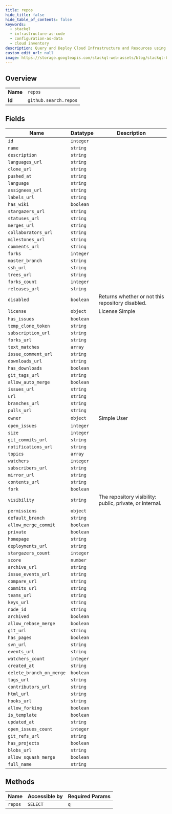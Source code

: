 ```yaml
---
title: repos
hide_title: false
hide_table_of_contents: false
keywords:
  - stackql
  - infrastructure-as-code
  - configuration-as-data
  - cloud inventory
description: Query and Deploy Cloud Infrastructure and Resources using SQL
custom_edit_url: null
image: https://storage.googleapis.com/stackql-web-assets/blog/stackql-blog-post-featured-image.png
---
```

  
    

## Overview
<table><tbody>
<tr><td><b>Name</b></td><td><code>repos</code></td></tr>
<tr><td><b>Id</b></td><td><code>github.search.repos</code></td></tr>
</tbody></table>

## Fields
| Name | Datatype | Description |
| ---- | -------- | ----------- |
| `id` | `integer` |  |
| `name` | `string` |  |
| `description` | `string` |  |
| `languages_url` | `string` |  |
| `clone_url` | `string` |  |
| `pushed_at` | `string` |  |
| `language` | `string` |  |
| `assignees_url` | `string` |  |
| `labels_url` | `string` |  |
| `has_wiki` | `boolean` |  |
| `stargazers_url` | `string` |  |
| `statuses_url` | `string` |  |
| `merges_url` | `string` |  |
| `collaborators_url` | `string` |  |
| `milestones_url` | `string` |  |
| `comments_url` | `string` |  |
| `forks` | `integer` |  |
| `master_branch` | `string` |  |
| `ssh_url` | `string` |  |
| `trees_url` | `string` |  |
| `forks_count` | `integer` |  |
| `releases_url` | `string` |  |
| `disabled` | `boolean` | Returns whether or not this repository disabled. |
| `license` | `object` | License Simple |
| `has_issues` | `boolean` |  |
| `temp_clone_token` | `string` |  |
| `subscription_url` | `string` |  |
| `forks_url` | `string` |  |
| `text_matches` | `array` |  |
| `issue_comment_url` | `string` |  |
| `downloads_url` | `string` |  |
| `has_downloads` | `boolean` |  |
| `git_tags_url` | `string` |  |
| `allow_auto_merge` | `boolean` |  |
| `issues_url` | `string` |  |
| `url` | `string` |  |
| `branches_url` | `string` |  |
| `pulls_url` | `string` |  |
| `owner` | `object` | Simple User |
| `open_issues` | `integer` |  |
| `size` | `integer` |  |
| `git_commits_url` | `string` |  |
| `notifications_url` | `string` |  |
| `topics` | `array` |  |
| `watchers` | `integer` |  |
| `subscribers_url` | `string` |  |
| `mirror_url` | `string` |  |
| `contents_url` | `string` |  |
| `fork` | `boolean` |  |
| `visibility` | `string` | The repository visibility: public, private, or internal. |
| `permissions` | `object` |  |
| `default_branch` | `string` |  |
| `allow_merge_commit` | `boolean` |  |
| `private` | `boolean` |  |
| `homepage` | `string` |  |
| `deployments_url` | `string` |  |
| `stargazers_count` | `integer` |  |
| `score` | `number` |  |
| `archive_url` | `string` |  |
| `issue_events_url` | `string` |  |
| `compare_url` | `string` |  |
| `commits_url` | `string` |  |
| `teams_url` | `string` |  |
| `keys_url` | `string` |  |
| `node_id` | `string` |  |
| `archived` | `boolean` |  |
| `allow_rebase_merge` | `boolean` |  |
| `git_url` | `string` |  |
| `has_pages` | `boolean` |  |
| `svn_url` | `string` |  |
| `events_url` | `string` |  |
| `watchers_count` | `integer` |  |
| `created_at` | `string` |  |
| `delete_branch_on_merge` | `boolean` |  |
| `tags_url` | `string` |  |
| `contributors_url` | `string` |  |
| `html_url` | `string` |  |
| `hooks_url` | `string` |  |
| `allow_forking` | `boolean` |  |
| `is_template` | `boolean` |  |
| `updated_at` | `string` |  |
| `open_issues_count` | `integer` |  |
| `git_refs_url` | `string` |  |
| `has_projects` | `boolean` |  |
| `blobs_url` | `string` |  |
| `allow_squash_merge` | `boolean` |  |
| `full_name` | `string` |  |
## Methods
| Name | Accessible by | Required Params |
| ---- | ------------- | --------------- |
| `repos` | `SELECT` | `q` |
